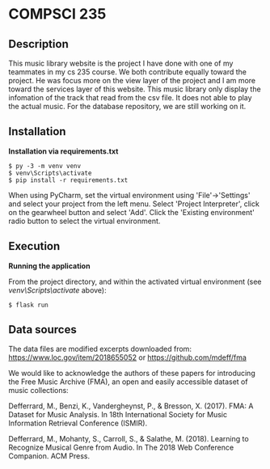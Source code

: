 # COMPSCI 235 


## Description

This music library website is the project I have done with one of my teammates in my cs 235 course. We both contribute equally toward the project. He was focus more on the view layer of the project and I am more toward the services layer of this website. This music library only display the infomation of the track that read from the csv file. It does not able to play the actual music. For the database repository, we are still working on it.

## Installation

**Installation via requirements.txt**

```shell
$ py -3 -m venv venv
$ venv\Scripts\activate
$ pip install -r requirements.txt
```

When using PyCharm, set the virtual environment using 'File'->'Settings' and select your project from the left menu. Select 'Project Interpreter', click on the gearwheel button and select 'Add'. Click the 'Existing environment' radio button to select the virtual environment. 

## Execution

**Running the application**

From the project directory, and within the activated virtual environment (see *venv\Scripts\activate* above):

````shell
$ flask run
```` 
 
## Data sources

The data files are modified excerpts downloaded from:
https://www.loc.gov/item/2018655052  or
https://github.com/mdeff/fma 

We would like to acknowledge the authors of these papers for introducing the Free Music Archive (FMA), an open and easily accessible dataset of music collections: 

Defferrard, M., Benzi, K., Vandergheynst, P., & Bresson, X. (2017). FMA: A Dataset for Music Analysis. In 18th International Society for Music Information Retrieval Conference (ISMIR).

Defferrard, M., Mohanty, S., Carroll, S., & Salathe, M. (2018). Learning to Recognize Musical Genre from Audio. In The 2018 Web Conference Companion. ACM Press.
